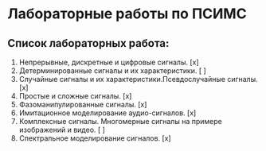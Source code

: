 # Лабораторные работы по ПСИМС
## Список лабораторных работа:
1. Непрерывные, дискретные и цифровые сигналы. [x]
2. Детерминированные сигналы и их характеристики. [ ]
3. Случайные сигналы и их характеристики.Псевдослучайные сигналы. [x]
4. Простые и сложные сигналы. [x]
5. Фазоманипулированные сигналы. [x]
6. Имитационное моделирование аудио-сигналов. [x]
7. Комплексные сигналы. Многомерные сигналы на примере изображений и видео. [ ]
8. Спектральное моделирование сигналов. [x]